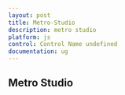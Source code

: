 ```yaml
---
layout: post
title: Metro-Studio
description: metro studio
platform: js
control: Control Name undefined
documentation: ug
---
```


## Metro Studio

